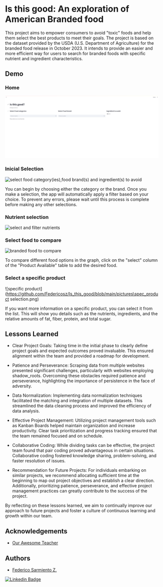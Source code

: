 # Is this good: An exploration of American Branded food

This project aims to empower consumers to avoid "toxic" foods and help them select the best products to meet their goals. The project is based on the dataset provided by the USDA (U.S. Department of Agriculture) for the branded food release in October 2023. It intends to provide an easier and more efficient way for users to search for branded foods with specific nutrient and ingredient characteristics.


## Demo

### Home
![home](https://github.com/Federicosz/Is_this_good/blob/main/pictures/homescreen_isthisgood.png) 

### Inicial Selection
![select food category(ies),food brand(s) and ingredient(s) to avoid](https://github.com/Federicosz/Is_this_good/blob/main/pictures\selection.png)

You can begin by choosing either the category or the brand. Once you make a selection, the app will automatically apply a filter based on your choice. To prevent any errors, please wait until this process is complete before making any other selections.

### Nutrient selection

![select and filter nutrients](https://github.com/Federicosz/Is_this_good/blob/main/pictures\selection.png)

### Select food to compare

![branded food to compare](https://github.com/Federicosz/Is_this_good/blob/main/pictures\select_comparation_isthisgood.png)

To compare different food options in the graph, click on the "select" column of the "Product Available" table to add the desired food.

### Select a specific product

![specific product](https://github.com/Federicosz/Is_this_good/blob/main/pictures\spec_product selection.png)

If you want more information on a specific product, you can select it from the list. This will show you details such as the nutrients, ingredients, and the relative amounts of fat, fiber, protein, and total sugar.

## Lessons Learned

- Clear Project Goals: Taking time in the initial phase to clearly define project goals and expected outcomes proved invaluable. This ensured alignment within the team and provided a roadmap for development.

- Patience and Perseverance: Scraping data from multiple websites presented significant challenges, particularly with websites employing shadow_roots. Overcoming these obstacles required patience and perseverance, highlighting the importance of persistence in the face of adversity.

- Data Normalization: Implementing data normalization techniques facilitated the matching and integration of multiple datasets. This streamlined the data cleaning process and improved the efficiency of data analysis.

- Effective Project Management: Utilizing project management tools such as Kanban Boards helped maintain organization and increase productivity. Clear task prioritization and progress tracking ensured that the team remained focused and on schedule.

- Collaborative Coding: While dividing tasks can be effective, the project team found that pair coding proved advantageous in certain situations. Collaborative coding fostered knowledge sharing, problem-solving, and faster resolution of issues.

- Recommendation for Future Projects: For individuals embarking on similar projects, we recommend allocating sufficient time at the beginning to map out project objectives and establish a clear direction. Additionally, prioritizing patience, perseverance, and effective project management practices can greatly contribute to the success of the project.

By reflecting on these lessons learned, we aim to continually improve our approach to future projects and foster a culture of continuous learning and growth within our team.


## Acknowledgements

 - [Our Awesome Teacher](https://github.com/Rairocha)



## Authors

- [Federico Sarmiento Z.](https://github.com/Federicosz)
  
[![Linkedin Badge](https://img.shields.io/badge/-federico_Sarmiento_Z-blue?style=flat-square&logo=Linkedin&logoColor=white&link=https://https://www.linkedin.com/in/fsarmientoz/)](https://www.linkedin.com/in/fsarmientoz/)
